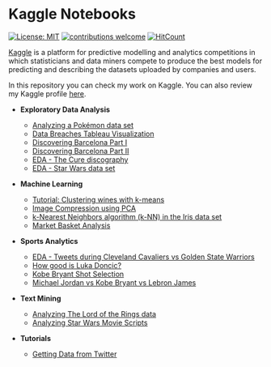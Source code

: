 # Kaggle Notebooks

<!-- badges: start -->
[![License: MIT](https://img.shields.io/badge/License-MIT-blue.svg)](https://opensource.org/licenses/MIT)
[![contributions welcome](https://img.shields.io/badge/contributions-welcome-brightgreen.svg?style=flat)](https://github.com/dwyl/esta/issues)
[![HitCount](http://hits.dwyl.com/xavivg91/kaggle-notebooks.svg)](http://hits.dwyl.com/xavivg91/kaggle-notebooks)
<!-- badges: end -->

[Kaggle](https://www.kaggle.com/) is a platform for predictive modelling and analytics competitions in which statisticians and data miners compete to produce the
best models for predicting and describing the datasets uploaded by companies and users.

In this repository you can check my work on Kaggle. You can also review my Kaggle profile [here](https://www.kaggle.com/xvivancos/kernels).

- **Exploratory Data Analysis**
  - [Analyzing a Pokémon data set](https://www.kaggle.com/xvivancos/analyzing-a-pok-mon-data-set-my-first-kernel)
  - [Data Breaches Tableau Visualization](https://www.kaggle.com/xvivancos/data-breaches-tableau-visualization)
  - [Discovering Barcelona Part I](https://www.kaggle.com/xvivancos/discovering-barcelona-part-i)
  - [Discovering Barcelona Part II](https://www.kaggle.com/xvivancos/discovering-barcelona-part-ii)
  - [EDA - The Cure discography](https://www.kaggle.com/xvivancos/eda-the-cure-discography)
  - [EDA - Star Wars data set](https://www.kaggle.com/xvivancos/eda-star-wars-data-set)
  
- **Machine Learning**
  - [Tutorial: Clustering wines with k-means](https://www.kaggle.com/xvivancos/tutorial-clustering-wines-with-k-means)
  - [Image Compression using PCA](https://www.kaggle.com/xvivancos/image-compression-using-pca)
  - [k-Nearest Neighbors algorithm (k-NN) in the Iris data set](https://www.kaggle.com/xvivancos/tutorial-knn-in-the-iris-data-set)
  - [Market Basket Analysis](https://www.kaggle.com/xvivancos/market-basket-analysis)
  
- **Sports Analytics**
  - [EDA - Tweets during Cleveland Cavaliers vs Golden State Warriors](https://www.kaggle.com/xvivancos/eda-tweets-during-cavaliers-vs-warriors)
  - [How good is Luka Doncic?](https://www.kaggle.com/xvivancos/how-good-is-luka-doncic)
  - [Kobe Bryant Shot Selection](https://www.kaggle.com/xvivancos/kobe-bryant-shot-selection)
  - [Michael Jordan vs Kobe Bryant vs Lebron James](https://www.kaggle.com/xvivancos/michael-jordan-vs-kobe-bryant-vs-lebron-james)
  
- **Text Mining**
  - [Analyzing The Lord of the Rings data](https://www.kaggle.com/xvivancos/analyzing-the-lord-of-the-rings-data)
  - [Analyzing Star Wars Movie Scripts](https://www.kaggle.com/xvivancos/analyzing-star-wars-movie-scripts)
  
- **Tutorials**
  - [Getting Data from Twitter](https://www.kaggle.com/xvivancos/tutorial-getting-data-from-twitter)
